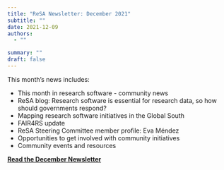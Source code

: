 ```yaml
---
title: "ReSA Newsletter: December 2021"
subtitle: ""
date: 2021-12-09
authors:
  - ""

summary: ""
draft: false
---
```


This month’s news includes:

* This month in research software - community news
* ReSA blog: Research software is essential for research data, so how should governments respond?
* Mapping research software initiatives in the Global South
* FAIR4RS update
* ReSA Steering Committee member profile: Eva Méndez
* Opportunities to get involved with community initiatives
* Community events and resources

**[Read the December Newsletter](https://preview.mailerlite.io/preview/778129/emails/114350730116072588)**
